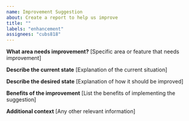 ```yaml
---
name: Improvement Suggestion
about: Create a report to help us improve
title: ""
labels: "enhancement"
assignees: "cubs818"
---
```


**What area needs improvement?**
[Specific area or feature that needs improvement]

**Describe the current state**
[Explanation of the current situation]

**Describe the desired state**
[Explanation of how it should be improved]

**Benefits of the improvement**
[List the benefits of implementing the suggestion]

**Additional context**
[Any other relevant information]
